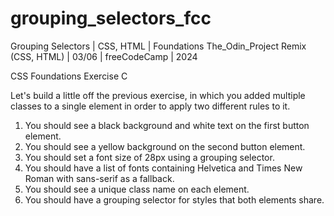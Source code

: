 # grouping_selectors_fcc
Grouping Selectors | CSS, HTML | Foundations The_Odin_Project Remix (CSS, HTML) | 03/06 | freeCodeCamp | 2024

CSS Foundations Exercise C

Let's build a little off the previous exercise, in which you added multiple classes to a single element in order to apply two different rules to it.

1. You should see a black background and white text on the first button element.
2. You should see a yellow background on the second button element.
3. You should set a font size of 28px using a grouping selector.
4. You should have a list of fonts containing Helvetica and Times New Roman with sans-serif as a fallback.
5. You should see a unique class name on each element.
6. You should have a grouping selector for styles that both elements share.